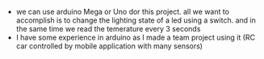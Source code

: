 - we can use arduino Mega or Uno dor this project. all we want to accomplish is to change the lighting state of a led using a switch. and in the same time we read the temerature every 3 seconds
- I have some experience in arduino as I made a team project using it (RC car controlled by mobile application with many sensors)
